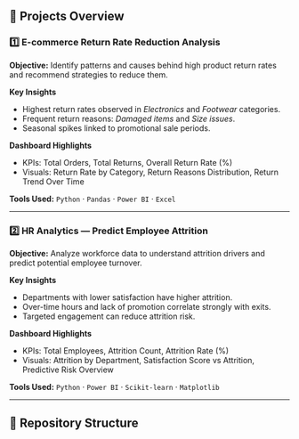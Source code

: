 ## 🧠 Projects Overview

### 1️⃣ E-commerce Return Rate Reduction Analysis
**Objective:** Identify patterns and causes behind high product return rates and recommend strategies to reduce them.  

**Key Insights**
- Highest return rates observed in *Electronics* and *Footwear* categories.  
- Frequent return reasons: *Damaged items* and *Size issues*.  
- Seasonal spikes linked to promotional sale periods.

**Dashboard Highlights**
- KPIs: Total Orders, Total Returns, Overall Return Rate (%)  
- Visuals: Return Rate by Category, Return Reasons Distribution, Return Trend Over Time  

**Tools Used:** `Python` · `Pandas` · `Power BI` · `Excel`

---

### 2️⃣ HR Analytics — Predict Employee Attrition
**Objective:** Analyze workforce data to understand attrition drivers and predict potential employee turnover.  

**Key Insights**
- Departments with lower satisfaction have higher attrition.  
- Over-time hours and lack of promotion correlate strongly with exits.  
- Targeted engagement can reduce attrition risk.

**Dashboard Highlights**
- KPIs: Total Employees, Attrition Count, Attrition Rate (%)  
- Visuals: Attrition by Department, Satisfaction Score vs Attrition, Predictive Risk Overview  

**Tools Used:** `Python` · `Power BI` · `Scikit-learn` · `Matplotlib`

---

## 📁 Repository Structure

```
